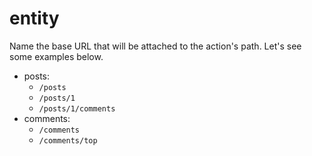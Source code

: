 # entity

Name the base URL that will be attached to the action's path. Let's see some examples below.

- posts:
  - `/posts`
  - `/posts/1`
  - `/posts/1/comments`
- comments:
  - `/comments`
  - `/comments/top`

